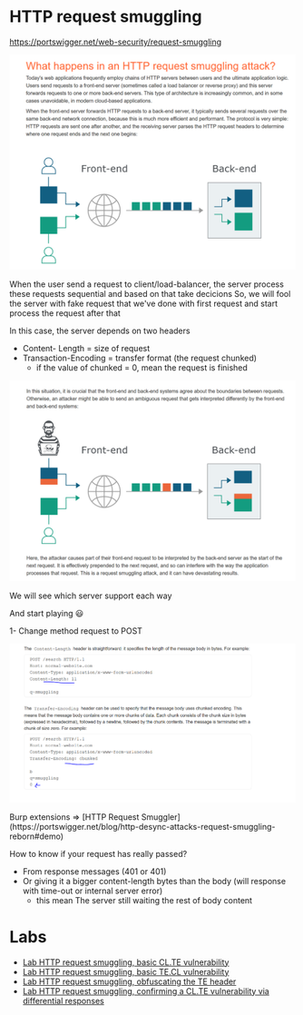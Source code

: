 # HTTP request smuggling
https://portswigger.net/web-security/request-smuggling

<p align="center" width="100%">
  <img src="image1.png" width="800" hight="500"/>
</p>


When the user send a request to client/load-balancer, the server process these requests sequential and based on that take decicions
So, we will fool the server with fake request that we've done with first request and start process the request after that

In this case, the server depends on two headers
- Content- Length = size of request
- Transaction-Encoding = transfer format (the request chunked)
    - if the value of chunked = 0, mean the request is finished

<p align="center" width="100%">
  <img src="image2.png" width="800" hight="500"/>
</p>

We will see which server support each way

And start playing 😃

1- Change method request to POST

<p align="center" width="100%">
  <img src="image3.png" width="800" hight="500"/>
</p>
Burp extensions ⇒ [HTTP Request Smuggler](https://portswigger.net/blog/http-desync-attacks-request-smuggling-reborn#demo)

How to know if your request has really passed?

- From response messages (401 or 401)
- Or giving it a bigger content-length bytes than the body (will response with time-out or internal server error)
    - this mean The server still waiting the rest of body content
 
# Labs
- [Lab HTTP request smuggling, basic CL.TE vulnerability](https://github.com/aboelkassem/portswigger-labs/tree/main/HTTP%20request%20smuggling/Lab%20HTTP%20request%20smuggling%2C%20basic%20CL.TE%20vulnerability)
- [Lab HTTP request smuggling, basic TE.CL vulnerability](https://github.com/aboelkassem/portswigger-labs/tree/main/HTTP%20request%20smuggling/Lab%20HTTP%20request%20smuggling%2C%20basic%20TE.CL%20vulnerability)
- [Lab HTTP request smuggling, obfuscating the TE header](https://github.com/aboelkassem/portswigger-labs/tree/main/HTTP%20request%20smuggling/Lab%20HTTP%20request%20smuggling%2C%20obfuscating%20the%20TE%20header)
- [Lab HTTP request smuggling, confirming a CL.TE vulnerability via differential responses](https://github.com/aboelkassem/portswigger-labs/tree/main/HTTP%20request%20smuggling/Lab%20HTTP%20request%20smuggling%2C%20confirming%20a%20CL.TE%20vulnerability%20via%20differential%20responses)
